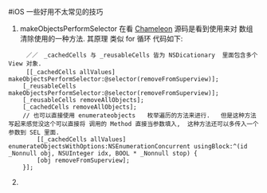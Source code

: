 #iOS 一些好用不太常见的技巧

1. makeObjectsPerformSelector  在看  [Chameleon](https://github.com/BigZaphod/Chameleon) 源码是看到使用来对 数组清除使用的一种方法.  其原理 类似 for 循环 
代码如下:
```
　　　／／　_cachedCells 与 _reusableCells 皆为 NSDicationary  里面包含多个 View 对象. 
　　　[[_cachedCells allValues] makeObjectsPerformSelector:@selector(removeFromSuperview)];
    [_reusableCells makeObjectsPerformSelector:@selector(removeFromSuperview)];
    [_reusableCells removeAllObjects];
    [_cachedCells removeAllObjects]; 
    // 也可以直接使用 enumerateobjects　　枚举遍历的方法来进行.   但是这种方法写起来感觉没这个可以直接将 调用的 Method 直接当参数填入,  这种方法还可以多传入一个参数到 SEL 里面.  
        [[_cachedCells allValues] enumerateObjectsWithOptions:NSEnumerationConcurrent usingBlock:^(id  _Nonnull obj, NSUInteger idx, BOOL * _Nonnull stop) {
        [obj removeFromSuperview];
    }];
```

2. 


